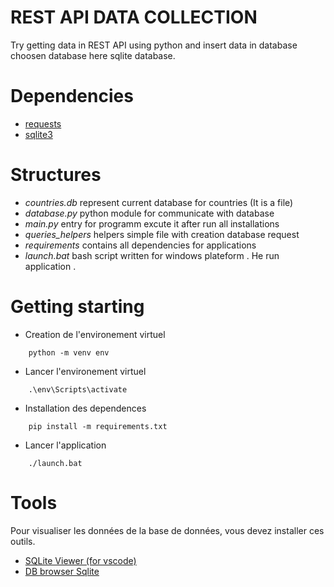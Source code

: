 # REST API DATA COLLECTION
Try getting data in REST API using python and insert data in database
choosen database here sqlite database.

# Dependencies
- [requests](https://pypi.org/project/requests/)
- [sqlite3](https://docs.python.org/3/library/sqlite3.html)

# Structures
- *countries.db* represent current database for countries (It is a file)
- *database.py*  python module for communicate with database
- *main.py*      entry for programm excute it after run all installations
- *queries_helpers* helpers simple file with creation database request
- *requirements* contains all dependencies for applications
- *launch.bat*   bash script written for windows plateform . He run application .

# Getting starting
-  Creation de l'environement virtuel
```
    python -m venv env  
```
-  Lancer l'environement virtuel
```
    .\env\Scripts\activate   
```
-  Installation des dependences
```
    pip install -m requirements.txt
```
-  Lancer l'application
```
    ./launch.bat
```

# Tools
Pour visualiser les données de la base de données, vous devez installer ces outils.
- [SQLite Viewer (for vscode)](https://marketplace.visualstudio.com/items?itemName=qwtel.sqlite-viewer)
- [DB browser Sqlite](https://sqlitebrowser.org/dl/)



